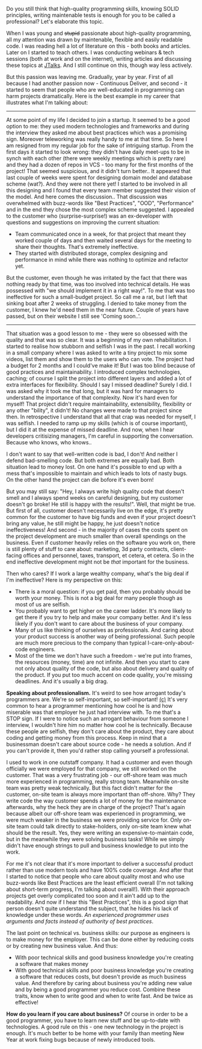 Do you still think that high-quality programming skills, knowing SOLID principles, writing maintenable tests is enough for you to be
called a professional? Let's elaborate this topic.

When I was young and ~~stupid~~ passionate about high-quality programming, all my attention was drawn by maintenable, flexible and easily readable code. I was reading hell a lot of literature on this - both books and articles. Later on I started to teach others. I was conducting webinars & tech sessions (both at work and on the internet), writing articles and discussing these topics at [JTalks](http://jtalks.org). And I still continue on this, though way less actively.

But this passion was leaving me. Gradually, year by year. First of all because I had another passion now - Continuous Deliver, and
second - it started to seem that people who are well-educated in programming can harm projects dramatically. Here is the best example
in my career that illustrates what I'm talking about:

----
At some point of my life I decided to join a startup. It seemed to be a good option to me: they used modern technologies and frameworks and during the interview they asked me about best practices which was a promising sign. Moreover teleworking was really handy to me at that time. So here I am resigned from my regular job for the sake of intriguing startup. 
From the first days it started to look wrong: they didn't have daily meet-ups to be in synch with each other (there were weekly meetings which is pretty rare) and they had a dozen of repos in VCS - too many for the first months of the project! That seemed suspicious, and it didn't turn better.. 
It appeared that last couple of weeks were spent for designing domain model and database scheme (wat?). And they were not there yet! I started to be involved in all this designing and I found that every team member suggested their vision of the model. And here comes the discussion.. That discussion was overwhelmed with buzz-words like "Best Practices", "OOD", "Performance" and in the end they chose the most complex scheme suggested.
I appealed to the customer who (surprise-surprise!) was an ex-developer with questions and suggestions on improving the current situation:
- Team communicated once in a week, for that project that meant they worked couple of days and then waited several days for the meeting to share their thoughts. That's extremely ineffective.
- They started with distributed storage, complex designing and performance in mind while there was nothing to optimize and refactor yet.

But the customer, even though he was irritated by the fact that there was nothing ready by that time, was too involved into technical details. He was possessed with "we should implement it in a right way!". To me that was too ineffective for such a small-budget project. So call me a rat, but I left that sinking boat after 2 weeks of struggling. I denied to take money from the customer, I knew he'd need them in the near future. Couple of years have passed, but on their website I still see 'Coming soon..'.

----

That situation was a good lesson to me - they were so obsessed with the quality and that was so clear. It was a beginning of my own rehabilitation. I started to realise how stubborn and selfish I was in the past. I recall working in a small company where I was asked to write a tiny project to mix some videos, list them and show them to the users who can vote. The project had a budget for 2 months and I could've make it! But I was too blind because of good practices and maintainability. I introduced complex technologies, caching; of course I split the project into different layers and added a lot of extra interfaces for flexibility. Should I say I missed deadline? Surely I did. I was asked why it took me that long, but it was hard for managers to understand the importance of that complexity. Now it's hard even for myself! That project didn't require maintainability, extensibility, flexibility or any other "bility", it didn't! No changes were made to that project since then. In retrospective I understand that all that crap was needed for myself, I was selfish. I needed to ramp up my skills (which is of course important), but I did it at the expense of missed deadline. And now, when I hear developers critisizing managers, I'm careful in supporting the conversation. Because who knows, who knows..

I don't want to say that well-written code is bad, I don't! And neither I defend bad-smelling code. But both extremes are equally bad. Both situation lead to money lost. On one hand it's possible to end up with a mess that's impossible to maintain and which leads to lots of nasty bugs. On the other hand the project can die bofore it's even born! 

But you may still say: "Hey, I always write high quality code that doesn't smell and I always spend weeks on careful designing, but my customer doesn't go broke! He still is happy with the results!". Well, that might be true. But first of all, customer doesn't necessarily live on the edge, it's pretty common for the customer to have big funds and even if your project doesn't bring any value, he still might be happy, he just doesn't notice ineffectiveness! And second - in the majority of cases the costs spent on the project development are much smaller than overall spendings on the business. Even if customer heavily relies on the software you work on, there is still plenty of stuff to care about: marketing, 3d party contracts, client-facing offices and personnel, taxes, transport, et cetera, et cetera. So in the end ineffective development might not be *that* important for the business.

Then who cares? If I work a large wealthy company, what's the big deal if I'm ineffective? Here is my perspective on this:
- There is a moral question: if you get paid, then you probably should be worth your money. This is not a big deal for many people though as most of us are selfish.
- You probably want to get higher on the career ladder. It's more likely to get there if you try to help and make your company better. And it's less likely if you don't want to care about the business of your company.
- Many of us like thinking of ourselves as professionals. And caring about your product success is another way of being professional. Such people are much more precious to the company than typical I-care-only-about-code engineers.
- Most of the time we don't have such a freedom - we're put into frames, the resources (money, time) are not infinite. And then you start to care not only about quality of the code, but also about delivery and quality of the product. If you put too much accent on code quality, you're missing deadlines. And it's usually a big drag.

**Speaking about professionalism.** It's weird to see how arrogant today's programmers are. We're so self-important, so self-important! [(c)](http://www.youtube.com/watch?v=7W33HRc1A6c#t=77) It's very common to hear a programmer mentioning how cool he is and how miserable was that employer he just had interview with. To me that's a STOP sign. If I were to notice such an arrogant behaviour from someone I interview, I wouldn't hire him no matter how cool he is technically. Because these people are selfish, they don't care about the product, they care about coding and getting money from this process. Keep in mind that a businessman doesn't care about source code - he needs a solution. And if you can't provide it, then you'd rather stop calling yourself a professional.

I used to work in one outstaff company. It had a customer and even though officially we were employed for that company, we still worked on the customer. That was a very frustrating job - our off-shore team was much more experienced in programming, really strong team. Meanwhile on-site team was pretty weak technically. But this fact didn't matter for the customer, on-site team is always more important than off-shore. Why? They write code the way customer spends a lot of money for the maintenance afterwards, why the heck they are in charge of the project? That's again because albeit our off-shore team was experienced in programming, we were much weaker in the business we were providing service for. Only on-site team could talk directly to stake-holders, only on-site team knew what should be the result. Yes, they were writing an expensive-to-maintain code, but in the meanwhile they were solving business tasks! While we simply didn't have enough strings to pull and business knowledge to put into the work.

For me it's not clear that it's more important to deliver a successful product rather than use modern tools and have 100% code coverage. And after that I started to notice that people who care about quality most and who use buzz-words like Best Practices are the least efficient overall (I'm not talking about short-term progress, I'm talking about overall!). With their approach projects get overly complicated too soon and it ain't add up to the readability. And now if I hear this "Best Practices", this is a good sign that person doesn't quite understand the subject, that he hides his lack of knowledge under these words. *An experienced programmer uses arguments and facts instead of authority of best practices*. 

The last point on technical vs. business skills: our purpose as engineers is to make money for the employer. This can be done either by reducing costs or by creating new business value. And thus:
- With poor technical skills and good business knowledge you're creating a software that makes money
- With good technical skills and poor business knowledge you're creating a software that reduces costs, but doesn't provide as much business value.
And therefore by caring about business you're adding new value and by being a good programmer you reduce cost. Combine these traits, know when to write good and when to write fast. And be twice as effective!

**How do you learn if you care about business?** Of course in order to be a good programmer, you have to learn new stuff and be up-to-date with technologies. A good rule on this - one new technology in the project is enough. It's much better to be home with your family than meeting New Year at work fixing bugs because of newly introduced tools.
